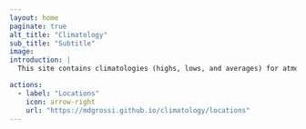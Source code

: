```yaml
---
layout: home
paginate: true
alt_title: "Climatology"
sub_title: "Subtitle"
image: 
introduction: |
  This site contains climatologies (highs, lows, and averages) for atmospheric and oceanic variables derived from NOAA CO-OPS weather and tide observations. Current sites are updated daily; archived sites are updated less frequently. This project is inspired by Brian McNoldy at the University of Miami, whose long-standing “Climatology of Virginia Key, FL” site never ceased to provide insightful weather perspectives during my time at the Rosenstiel School of Marine, Atmospheric, and Earth Science.

actions:
  - label: "Locations"
    icon: arrow-right
    url: "https://mdgrossi.github.io/climatology/locations"
---
```

